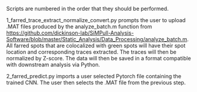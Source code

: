 Scripts are numbered in the order that they should be performed.

1_farred_trace_extract_normalize_convert.py prompts the user to upload .MAT files
produced by the analyze_batch.m function from https://github.com/dickinson-lab/SiMPull-Analysis-Software/blob/master/Static_Analysis/Data_Processing/analyze_batch.m.
All farred spots that are colocalized with green spots will have their spot location 
and corresponding traces extracted. The traces will then be normalized by Z-score. The 
data will then be saved in a format compatible with downstream analysis via Python.

2_farred_predict.py imports a user selected Pytorch file containing the trained CNN. The
user then selects the .MAT file from the previous step.
